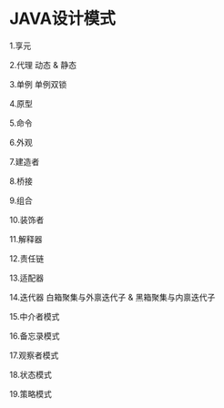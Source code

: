 # JAVA设计模式

1.享元

2.代理    动态 & 静态

3.单例    单例双锁

4.原型

5.命令

6.外观

7.建造者

8.桥接

9.组合

10.装饰者

11.解释器

12.责任链

13.适配器

14.迭代器  白箱聚集与外禀迭代子 & 黑箱聚集与内禀迭代子

15.中介者模式

16.备忘录模式

17.观察者模式

18.状态模式

19.策略模式








